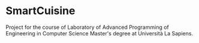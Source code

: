 # SmartCuisine
Project for the course of Laboratory of Advanced Programming of Engineering in Computer Science Master's degree at Università La Sapiens.
